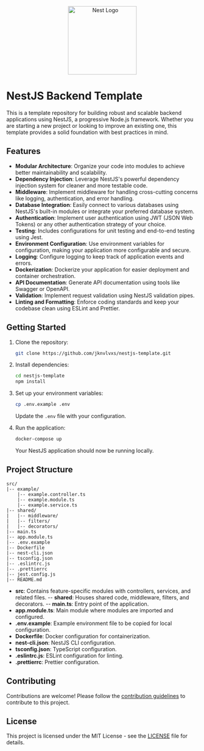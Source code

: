 <p  align="center">
<a  href="http://nestjs.com/"  target="blank"><img  src="https://nestjs.com/img/logo_text.svg"  width="180"  alt="Nest Logo"  /></a>
</p>

# NestJS Backend Template

This is a template repository for building robust and scalable backend applications using NestJS, a progressive Node.js framework. Whether you are starting a new project or looking to improve an existing one, this template provides a solid foundation with best practices in mind.

## Features

- **Modular Architecture**: Organize your code into modules to achieve better maintainability and scalability.
- **Dependency Injection**: Leverage NestJS's powerful dependency injection system for cleaner and more testable code.
- **Middleware**: Implement middleware for handling cross-cutting concerns like logging, authentication, and error handling.
- **Database Integration**: Easily connect to various databases using NestJS's built-in modules or integrate your preferred database system.
- **Authentication**: Implement user authentication using JWT (JSON Web Tokens) or any other authentication strategy of your choice.
- **Testing**: Includes configurations for unit testing and end-to-end testing using Jest.
- **Environment Configuration**: Use environment variables for configuration, making your application more configurable and secure.
- **Logging**: Configure logging to keep track of application events and errors.
- **Dockerization**: Dockerize your application for easier deployment and container orchestration.
- **API Documentation**: Generate API documentation using tools like Swagger or OpenAPI.
- **Validation**: Implement request validation using NestJS validation pipes.
- **Linting and Formatting**: Enforce coding standards and keep your codebase clean using ESLint and Prettier.

## Getting Started

1. Clone the repository:

   ```bash
   git clone https://github.com/jknvlvxs/nestjs-template.git
   ```

2. Install dependencies:

   ```bash
   cd nestjs-template
   npm install
   ```

3. Set up your environment variables:

   ```bash
   cp .env.example .env
   ```

   Update the `.env` file with your configuration.

4. Run the application:

   ```bash
   docker-compose up
   ```

   Your NestJS application should now be running locally.

## Project Structure

```
src/
|-- example/
    |-- example.controller.ts
    |-- example.module.ts
    |-- example.service.ts
|-- shared/
|   |-- middleware/
|   |-- filters/
|   |-- decorators/
|-- main.ts
|-- app.module.ts
|-- .env.example
|-- Dockerfile
|-- nest-cli.json
|-- tsconfig.json
|-- .eslintrc.js
|-- .prettierrc
|-- jest.config.js
|-- README.md
```

- **src**: Contains feature-specific modules with controllers, services, and related files.
  -- **shared**: Houses shared code, middleware, filters, and decorators.
  -- **main.ts**: Entry point of the application.
- **app.module.ts**: Main module where modules are imported and configured.
- **.env.example**: Example environment file to be copied for local configuration.
- **Dockerfile**: Docker configuration for containerization.
- **nest-cli.json**: NestJS CLI configuration.
- **tsconfig.json**: TypeScript configuration.
- **.eslintrc.js**: ESLint configuration for linting.
- **.prettierrc**: Prettier configuration.

## Contributing

Contributions are welcome! Please follow the [contribution guidelines](CONTRIBUTING.md) to contribute to this project.

## License

This project is licensed under the MIT License - see the [LICENSE](LICENSE) file for details.
